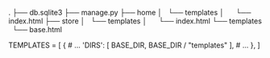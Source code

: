 .
├── db.sqlite3
├── manage.py
├── home
│   └── templates
│       └── index.html
├── store
│   └── templates
│       └── index.html
└── templates
    └── base.html


TEMPLATES = [
    {
        # ...
        'DIRS': [ BASE_DIR, BASE_DIR / "templates" ],
        # ...
    },
]
